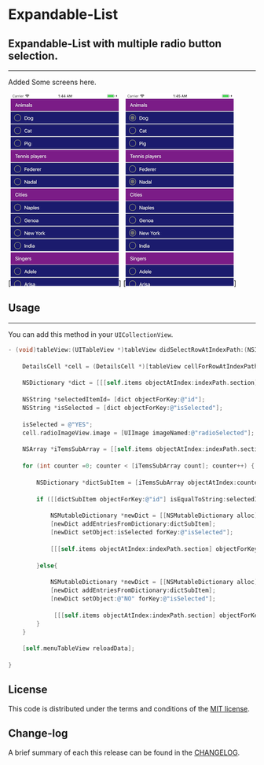 
Expandable-List
=========

## Expandable-List with multiple radio button selection.
------------
 Added Some screens here.
 
[![](https://github.com/pawankv89/Expandable-List/blob/master/images/screen_1.png)]
[![](https://github.com/pawankv89/Expandable-List/blob/master/images/screen_2.png)]


## Usage
------------
 You can add this method in your `UICollectionView`.


```objective-c
- (void)tableView:(UITableView *)tableView didSelectRowAtIndexPath:(NSIndexPath *)indexPath {

    DetailsCell *cell = (DetailsCell *)[tableView cellForRowAtIndexPath:indexPath];
    
    NSDictionary *dict = [[[self.items objectAtIndex:indexPath.section] objectForKey:@"List"] objectAtIndex:indexPath.row];

    NSString *selectedItemId= [dict objectForKey:@"id"];
    NSString *isSelected = [dict objectForKey:@"isSelected"];
    
    isSelected = @"YES";
    cell.radioImageView.image = [UIImage imageNamed:@"radioSelected"];
    
    NSArray *iTemsSubArray = [[self.items objectAtIndex:indexPath.section] objectForKey:@"List"];
    
    for (int counter =0; counter < [iTemsSubArray count]; counter++) {
        
        NSDictionary *dictSubItem = [iTemsSubArray objectAtIndex:counter];
     
        if ([[dictSubItem objectForKey:@"id"] isEqualToString:selectedItemId]) {
            
            NSMutableDictionary *newDict = [[NSMutableDictionary alloc] init];
            [newDict addEntriesFromDictionary:dictSubItem];
            [newDict setObject:isSelected forKey:@"isSelected"];
            
            [[[self.items objectAtIndex:indexPath.section] objectForKey:@"List"] replaceObjectAtIndex:counter withObject:newDict];
            
        }else{
        
            NSMutableDictionary *newDict = [[NSMutableDictionary alloc] init];
            [newDict addEntriesFromDictionary:dictSubItem];
            [newDict setObject:@"NO" forKey:@"isSelected"];
        
             [[[self.items objectAtIndex:indexPath.section] objectForKey:@"List"] replaceObjectAtIndex:counter withObject:newDict];
        }
    }
    
    [self.menuTableView reloadData];
    
}
```

## License

This code is distributed under the terms and conditions of the [MIT license](LICENSE).

## Change-log

A brief summary of each this release can be found in the [CHANGELOG](CHANGELOG.mdown). 
